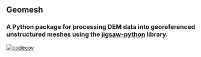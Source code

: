 ## Geomesh
### A Python package for processing DEM data into georeferenced unstructured meshes using the [jigsaw-python](https://github.com/dengwirda/jigsaw-python) library.

[![codecov](https://codecov.io/gh/jreniel/geomesh/branch/main/graph/badge.svg?token=IGT0PGVDK3)](https://codecov.io/gh/jreniel/geomesh)
